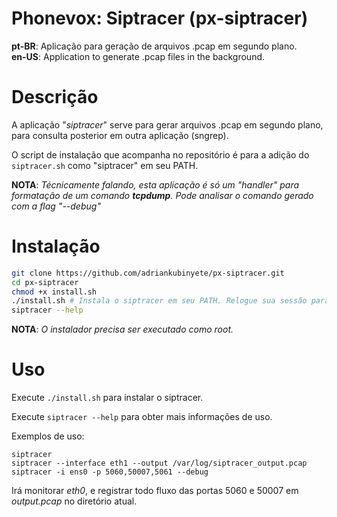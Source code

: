 # Phonevox: Siptracer (px-siptracer)

**pt-BR**: Aplicação para geração de arquivos .pcap em segundo plano.<br>
**en-US**: Application to generate .pcap files in the background.

# Descrição

A aplicação "*siptracer*" serve para gerar arquivos .pcap em segundo plano, para consulta posterior em outra aplicação (sngrep).

O script de instalação que acompanha no repositório é para a adição do `siptracer.sh` como "siptracer" em seu PATH.

**NOTA**: *Técnicamente falando, esta aplicação é só um "handler" para formatação de um comando **tcpdump**. Pode analisar o comando gerado com a flag "--debug"*

# Instalação

```sh
git clone https://github.com/adriankubinyete/px-siptracer.git
cd px-siptracer
chmod +x install.sh
./install.sh # Instala o siptracer em seu PATH. Relogue sua sessão para utilizar.
siptracer --help
```
**NOTA**: *O instalador precisa ser executado como root.*<br>

# Uso

Execute `./install.sh` para instalar o siptracer.

Execute `siptracer --help` para obter mais informações de uso.

Exemplos de uso:
```
siptracer
siptracer --interface eth1 --output /var/log/siptracer_output.pcap
siptracer -i ens0 -p 5060,50007,5061 --debug
```
Irá monitorar *eth0*, e registrar todo fluxo das portas 5060 e 50007 em *output.pcap* no diretório atual.
